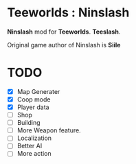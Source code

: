 Teeworlds : Ninslash
====

**Ninslash** mod for **Teeworlds**. **Teeslash**.

Original game author of Ninslash is **Siile**


# TODO
- [x] Map Generater
- [x] Coop mode
- [x] Player data
- [ ] Shop
- [ ] Building
- [ ] More Weapon feature.
- [ ] Localization
- [ ] Better AI
- [ ] More action
